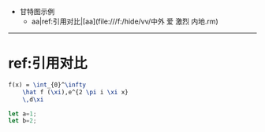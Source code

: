 - 甘特图示例
	- aa|ref:引用对比|[aa](file:///f:/hide/vv/中外 爱 激烈 内地.rm)

***
# ref:引用对比
```latex
f(x) = \int_{0}^\infty
    \hat f (\xi),e^{2 \pi i \xi x}
    \,d\xi
```

```javascript
let a=1;
let b=2;
```